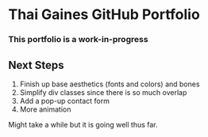 # Thai Gaines GitHub Portfolio

### This portfolio is a **work-in-progress**

## Next Steps
1. Finish up base aesthetics (fonts and colors) and bones
2. Simplify div classes since there is so much overlap
3. Add a pop-up contact form
4. More animation

Might take a while but it is going well thus far.